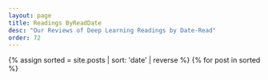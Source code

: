 ```yaml
---
layout: page
title: Readings ByReadDate
desc: "Our Reviews of Deep Learning Readings by Date-Read"
order: 72
---
```


<p><a name="topPage"></a></p>

<div class="posts">

{% assign sorted = site.posts  | sort: 'date' | reverse %}
{% for post in sorted %}

<!---<hr> -->
  <div class="post">
    <!---<h1 class="post-title"> 
      <a href="{{ site.baseurl }}{{ post.url }}">
        {{ post.title }}
      </a>
    </h1> 

    <span class="post-date">- {{ post.date | date_to_string }} </span> -->

    <h3><a href="{{ site.baseurl }}{{ post.url }}">
        {{ post.title }}</h3>
      </a> - {{ post.date | date_to_string }}

    {{ post.content }}
  </div>
{% endfor %}

</div>



<div style="position: fixed; bottom: 76px; right:10px; width: 88px; height: 36px; background-color: #FFCF79;">
<a style="position: fixed; bottom:80px; right:10px;" href="#topPage" title="Back to Top">BackTop</a>
</div>


<hr>
